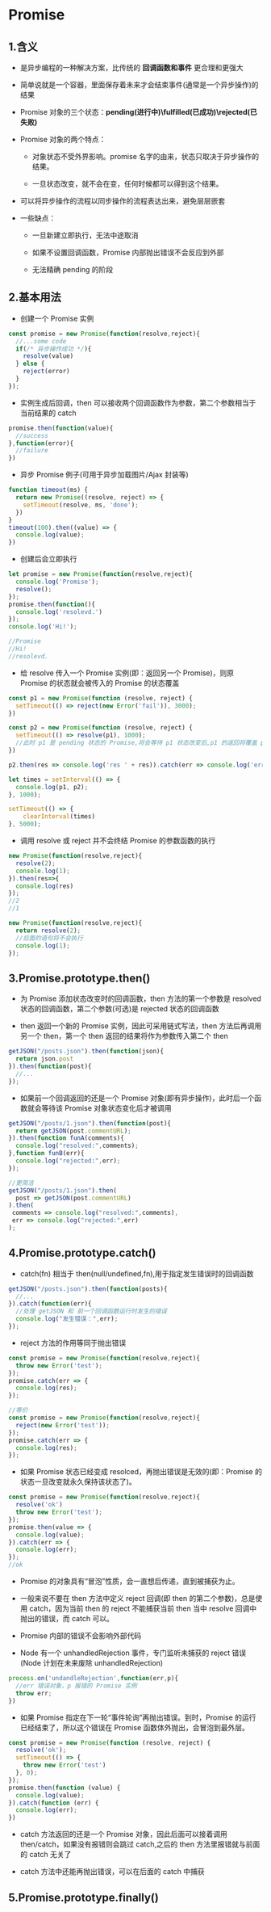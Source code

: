 # Promise

## 1.含义

- 是异步编程的一种解决方案，比传统的 **回调函数和事件** 更合理和更强大

- 简单说就是一个容器，里面保存着未来才会结束事件(通常是一个异步操作)的结果

- Promise 对象的三个状态：**pending(进行中)\fulfilled(已成功)\rejected(已失败)**

- Promise 对象的两个特点：

  - 对象状态不受外界影响。promise 名字的由来，状态只取决于异步操作的结果。

  - 一旦状态改变，就不会在变，任何时候都可以得到这个结果。

- 可以将异步操作的流程以同步操作的流程表达出来，避免层层嵌套

- 一些缺点：

  - 一旦新建立即执行，无法中途取消

  - 如果不设置回调函数，Promise 内部抛出错误不会反应到外部

  - 无法精确 pending 的阶段

## 2.基本用法

- 创建一个 Promise 实例

```js
const promise = new Promise(function(resolve,reject){
  //...some code
  if(/* 异步操作成功 */){
    resolve(value)
  } else {
    reject(error)
  }
});
```

- 实例生成后回调，then 可以接收两个回调函数作为参数，第二个参数相当于当前结果的 catch

```js
promise.then(function(value){
  //success
},function(error){
  //failure
})
```

- 异步 Promise 例子(可用于异步加载图片/Ajax 封装等)

```js
function timeout(ms) {
  return new Promise((resolve, reject) => {
    setTimeout(resolve, ms, 'done');
  })
}
timeout(100).then((value) => {
  console.log(value);
})
```

- 创建后会立即执行

```js
let promise = new Promise(function(resolve,reject){
  console.log('Promise');
  resolve();
});
promise.then(function(){
  console.log('resolevd.')
});
console.log('Hi!');

//Promise
//Hi!
//resolevd.
```

- 给 resolve 传入一个 Promise 实例(即：返回另一个 Promise)，则原 Promise 的状态就会被传入的 Promise 的状态覆盖

```js
const p1 = new Promise(function (resolve, reject) {
  setTimeout(() => reject(new Error('fail')), 3000);
})

const p2 = new Promise(function (resolve, reject) {
  setTimeout(() => resolve(p1), 1000);
  //此时 p1 是 pending 状态的 Promise,将会等待 p1 状态改变后,p1 的返回将覆盖 p2 的返回
})

p2.then(res => console.log('res ' + res)).catch(err => console.log('err ' + err));

let times = setInterval(() => {
  console.log(p1, p2);
}, 1000);

setTimeout(() => {
    clearInterval(times)
}, 5000);
```

- 调用 resolve 或 reject 并不会终结 Promise 的参数函数的执行

```js
new Promise(function(resolve,reject){
  resolve(2);
  console.log(1);
}).then(res=>{
  console.log(res)
});
//2
//1

new Promise(function(resolve,reject){
  return resolve(2);
  //后面的语句将不会执行
  console.log(1);
});
```

## 3.Promise.prototype.then()

- 为 Promise 添加状态改变时的回调函数，then 方法的第一个参数是 resolved 状态的回调函数，第二个参数(可选)是 rejected 状态的回调函数

- then 返回一个新的 Promise 实例，因此可采用链式写法，then 方法后再调用另一个 then，第一个 then 返回的结果将作为参数传入第二个 then

```js
getJSON("/posts.json").then(function(json){
  return json.post
}).then(function(post){
  //...
});
```

- 如果前一个回调返回的还是一个 Promise 对象(即有异步操作)，此时后一个函数就会等待该 Promise 对象状态变化后才被调用

```js
getJSON("/posts/1.json").then(function(post){
  return getJSON(post.commentURL);
}).then(function funA(comments){
  console.log("resolved:",comments);
},function funB(err){
  console.log("rejected:",err);
});

//更简洁
getJSON("/posts/1.json").then(
  post => getJSON(post.commentURL)
).then(
 comments => console.log("resolved:",comments),
 err => console.log("rejected:",err)
);
```

## 4.Promise.prototype.catch()

- catch(fn) 相当于 then(null/undefined,fn),用于指定发生错误时的回调函数

```js
getJSON("/posts.json").then(function(posts){
  //...
}).catch(function(err){
  //处理 getJSON 和 前一个回调函数运行时发生的错误
  console.log("发生错误：",err);
});
```

- reject 方法的作用等同于抛出错误

```js
const promise = new Promise(function(resolve,reject){
  throw new Error('test');
});
promise.catch(err => {
  console.log(res);
});

//等价
const promise = new Promise(function(resolve,reject){
  reject(new Error('test'));
});
promise.catch(err => {
  console.log(res);
});
```

- 如果 Promise 状态已经变成 resolced，再抛出错误是无效的(即：Promise 的状态一旦改变就永久保持该状态了)。

```js
const promise = new Promise(function(resolve,reject){
  resolve('ok')
  throw new Error('test');
});
promise.then(value => {
  console.log(value);
}).catch(err => {
  console.log(err);
});
//ok
```

- Promise 的对象具有“冒泡”性质，会一直想后传递，直到被捕获为止。

- 一般来说不要在 then 方法中定义 reject 回调(即 then 的第二个参数)，总是使用 catch，因为当前 then 的 reject 不能捕获当前 then 当中 resolve 回调中抛出的错误，而 catch 可以。

- Promise 内部的错误不会影响外部代码

- Node 有一个 unhandledRejection 事件，专门监听未捕获的 reject 错误(Node 计划在未来废除 unhandledRejection)

```js
process.on('undandleRejection',function(err,p){
  //err 错误对象，p 报错的 Promise 实例
  throw err;
})
```

- 如果 Promise 指定在下一轮“事件轮询”再抛出错误。到时，Promise 的运行已经结束了，所以这个错误在 Promise 函数体外抛出，会冒泡到最外层。

```js
const promise = new Promise(function (resolve, reject) {
  resolve('ok');
  setTimeout(() => {
    throw new Error('test')
  }, 0);
});
promise.then(function (value) {
  console.log(value);
}).catch(function (err) {
  console.log(err);
})
```

- catch 方法返回的还是一个 Promise 对象，因此后面可以接着调用 then/catch，如果没有报错则会跳过 catch,之后的 then 方法里报错就与前面的 catch 无关了

- catch 方法中还能再抛出错误，可以在后面的 catch 中捕获

## 5.Promise.prototype.finally()
